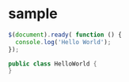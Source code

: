 # sample

```js
$(document).ready( function () {
  console.log('Hello World');
});
```
```java
public class HelloWorld {
}
```
